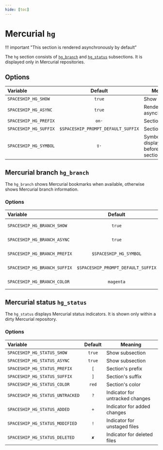 ```yaml
---
hide: [toc]
---
```


# Mercurial `hg`

!!! important "This section is rendered asynchronously by default"

The `hg` section consists of [`hg_branch`](#hg-branch-hg_branch) and [`hg_status`](#hg-status-hg_status) subsections. It is displayed only in Mercurial repositories.

## Options

| Variable              |              Default               | Meaning                             |
| :-------------------- | :--------------------------------: | ----------------------------------- |
| `SPACESHIP_HG_SHOW`   |               `true`               | Show section                        |
| `SPACESHIP_HG_ASYNC`  |               `true`               | Render section asynchronously       |
| `SPACESHIP_HG_PREFIX` |               `on·`                | Section's prefix                    |
| `SPACESHIP_HG_SUFFIX` | `$SPACESHIP_PROMPT_DEFAULT_SUFFIX` | Section's suffix                    |
| `SPACESHIP_HG_SYMBOL` |                `☿·`                | Symbol displayed before the section |

## Mercurial branch `hg_branch`

The `hg_branch` shows Mercurial bookmarks when available, otherwise shows Mercurial branch information.

### Options

| Variable                     |              Default               | Meaning          |
| :--------------------------- | :--------------------------------: | ---------------- |
| `SPACESHIP_HG_BRANCH_SHOW`   |               `true`               | Show subsection  |
| `SPACESHIP_HG_BRANCH_ASYNC`  |               `true`               | Show subsection  |
| `SPACESHIP_HG_BRANCH_PREFIX` |       `$SPACESHIP_HG_SYMBOL`       | Section's prefix |
| `SPACESHIP_HG_BRANCH_SUFFIX` | `$SPACESHIP_PROMPT_DEFAULT_SUFFIX` | Section's suffix |
| `SPACESHIP_HG_BRANCH_COLOR`  |             `magenta`              | Section's color  |

## Mercurial status `hg_status`

The `hg_status` displays Mercurial status indicators. It is shown only within a dirty Mercurial repository.

### Options

| Variable                        | Default | Meaning                         |
| :------------------------------ | :-----: | ------------------------------- |
| `SPACESHIP_HG_STATUS_SHOW`      | `true`  | Show subsection                 |
| `SPACESHIP_HG_STATUS_ASYNC`     | `true`  | Show subsection                 |
| `SPACESHIP_HG_STATUS_PREFIX`    |   `[`   | Section's prefix                |
| `SPACESHIP_HG_STATUS_SUFFIX`    |   `]`   | Section's suffix                |
| `SPACESHIP_HG_STATUS_COLOR`     |  `red`  | Section's color                 |
| `SPACESHIP_HG_STATUS_UNTRACKED` |   `?`   | Indicator for untracked changes |
| `SPACESHIP_HG_STATUS_ADDED`     |   `+`   | Indicator for added changes     |
| `SPACESHIP_HG_STATUS_MODIFIED`  |   `!`   | Indicator for unstaged files    |
| `SPACESHIP_HG_STATUS_DELETED`   |   `✘`   | Indicator for deleted files     |
